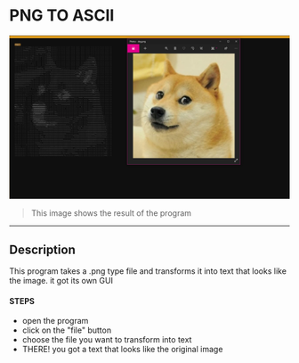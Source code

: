 #  PNG TO ASCII

![How this works](examples/Capture.png)

> This image shows the result of the program


---

## Description

This program takes a .png type file and transforms it into text that looks
like the image. it got its own GUI

#### STEPS

- open the program
- click on the "file" button
- choose the file you want to transform into text
- THERE! you got a text that looks like the original image
